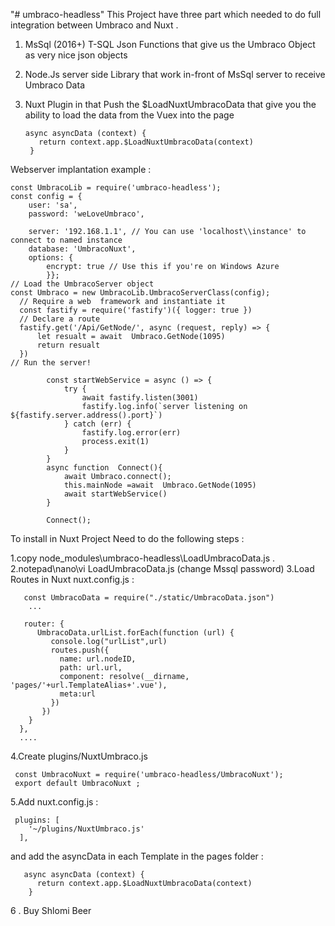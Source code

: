 "# umbraco-headless" 
This Project have three part which needed to do full integration between Umbraco and Nuxt .
1.  MsSql (2016+) T-SQL Json  Functions that give us the Umbraco  Object as very nice json objects
2.  Node.Js server side Library that work in-front of MsSql server to receive Umbraco Data
3. Nuxt Plugin  in that Push the $LoadNuxtUmbracoData that give you the ability to load the data from the Vuex into the page  
      
       async asyncData (context) {
          return context.app.$LoadNuxtUmbracoData(context)
        }

  
Webserver implantation example : 


    
    const UmbracoLib = require('umbraco-headless');
    const config = {
        user: 'sa',
        password: 'weLoveUmbraco',       
        
        server: '192.168.1.1', // You can use 'localhost\\instance' to connect to named instance
        database: 'UmbracoNuxt',
        options: {
            encrypt: true // Use this if you're on Windows Azure
            }};
    // Load the UmbracoServer object
    const Umbraco = new UmbracoLib.UmbracoServerClass(config);
      // Require a web  framework and instantiate it
      const fastify = require('fastify')({ logger: true })
      // Declare a route
      fastify.get('/Api/GetNode/', async (request, reply) => {
          let resualt = await  Umbraco.GetNode(1095)
          return resualt
      })
    // Run the server!
            
            const startWebService = async () => {
                try {
                    await fastify.listen(3001)
                    fastify.log.info(`server listening on ${fastify.server.address().port}`)
                } catch (err) {
                    fastify.log.error(err)
                    process.exit(1)
                }
            }
            async function  Connect(){
                await Umbraco.connect();
                this.mainNode =await  Umbraco.GetNode(1095)
                await startWebService()
            }
            
            Connect();



To install in Nuxt Project Need to do the following steps :

1.copy node_modules\umbraco-headless\LoadUmbracoData.js .
2.notepad\nano\vi  LoadUmbracoData.js (change Mssql password)
3.Load Routes in Nuxt nuxt.config.js :

       const UmbracoData = require("./static/UmbracoData.json")
        ...
        
       router: {
          UmbracoData.urlList.forEach(function (url) {
             console.log("urlList",url)
             routes.push({
               name: url.nodeID,
               path: url.url,
               component: resolve(__dirname, 'pages/'+url.TemplateAlias+'.vue'),
               meta:url
             })
           })
        }
      },
      ....
  
 4.Create plugins/NuxtUmbraco.js

     const UmbracoNuxt = require('umbraco-headless/UmbracoNuxt');
     export default UmbracoNuxt ;
 
    
5.Add  nuxt.config.js :

     plugins: [
        '~/plugins/NuxtUmbraco.js'
      ],
and add the asyncData in each Template in the pages folder :

      
       async asyncData (context) {
          return context.app.$LoadNuxtUmbracoData(context)
        }

  

6 . Buy Shlomi Beer 
    